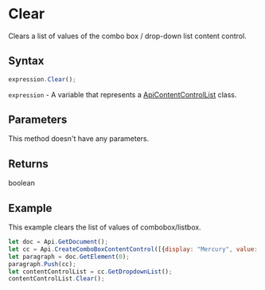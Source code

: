 # Clear

Clears a list of values of the combo box / drop-down list content control.

## Syntax

```javascript
expression.Clear();
```

`expression` - A variable that represents a [ApiContentControlList](../ApiContentControlList.md) class.

## Parameters

This method doesn't have any parameters.

## Returns

boolean

## Example

This example clears the list of values of combobox/listbox.

```javascript editor-docx
let doc = Api.GetDocument();
let cc = Api.CreateComboBoxContentControl([{display: "Mercury", value: "planet1"}, {display: "Venus", value: "planet2"}, {display: "Earth", value: "planet3"}, {display: "Mars", value: "planet4"}], 2);
let paragraph = doc.GetElement(0);
paragraph.Push(cc);
let contentControlList = cc.GetDropdownList();
contentControlList.Clear();
```
